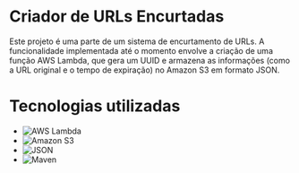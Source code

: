 # Criador de URLs Encurtadas
<p>Este projeto é uma parte de um sistema de encurtamento de URLs. A funcionalidade implementada até o momento envolve a criação de uma função AWS Lambda, que gera um UUID e armazena as informações (como a URL original e o tempo de expiração) no Amazon S3 em formato JSON.</p>

# Tecnologias utilizadas

* <img src="https://img.shields.io/badge/-AWS%20Lambda-FF9900?style=flat&logo=awslambda&logoColor=white" alt="AWS Lambda">
* <img src="https://img.shields.io/badge/-Amazon%20S3-232F3E?style=flat&logo=amazons3&logoColor=569A31" alt="Amazon S3">
* <img src="https://img.shields.io/badge/-JSON-232F3E?style=flat&logo=json&logoColor=#000000" alt="JSON">
* <img src="https://img.shields.io/badge/-Maven-232F3E?style=flat&logo=apachemaven&logoColor=C71A36" alt="Maven">



